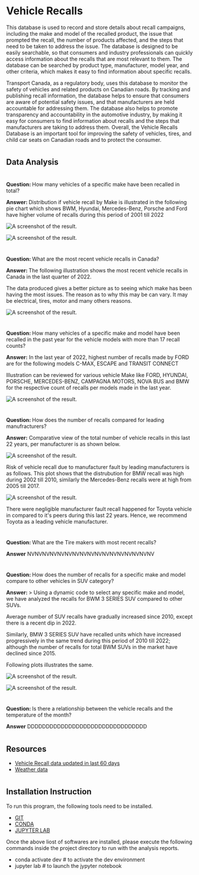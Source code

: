 # <b> Vehicle Recalls </b>


This database is used to record and store details about recall campaigns, including the make and model of the recalled product, the issue that prompted the recall, the number of products affected, and the steps that need to be taken to address the issue. The database is designed to be easily searchable, so that consumers and industry professionals can quickly access information about the recalls that are most relevant to them. The database can be searched by product type, manufacturer, model year, and other criteria, which makes it easy to find information about specific recalls.

Transport Canada, as a regulatory body, uses this database to monitor the safety of vehicles and related products on Canadian roads. By tracking and publishing recall information, the database helps to ensure that consumers are aware of potential safety issues, and that manufacturers are held accountable for addressing them. The database also helps to promote transparency and accountability in the automotive industry, by making it easy for consumers to find information about recalls and the steps that manufacturers are taking to address them. Overall, the Vehicle Recalls Database is an important tool for improving the safety of vehicles, tires, and child car seats on Canadian roads and to protect the consumer.

#

## Data Analysis
#


<b>Question: </b> How many vehicles of a specific make have been recalled in total?

<b>Answer: </b> Distribution if vehicle recall by Make is illustrated in the following pie chart which shows BWM, Hyundai, Mercedes-Benz, Porsche and Ford have higher volume of recalls during this period of 2001 till 2022

![A screenshot of the result.](Images/total_vehicle_recalls.png)

![A screenshot of the result.](Images/total_vehicle_recalls_data.png)

#

<b>Question: </b> What are the most recent vehicle recalls in Canada?

<b>Answer: </b> The following illustration shows the most recent vehicle recalls in Canada in the last quarter of 2022.

The data produced gives a better picture as to seeing which make has been having the most issues. The reason as to why this may be can vary. It may be electrical, tires, motor and many others reasons.

![A screenshot of the result.](Images/number_of_vehicles_last_quarter.png)

#

<b>Question: </b> How many vehicles of a specific make and model have been recalled in the past year for the vehicle models with more than 17 recall counts?

<b>Answer:</b> In the last year of 2022, highest number of recalls made by FORD are for the following models C-MAX, ESCAPE and TRANSIT CONNECT

Illustration can be reviewed for various vehicle Make like FORD, HYUNDAI, PORSCHE, MERCEDES-BENZ, CAMPAGNA MOTORS, NOVA BUS and BMW for the respective count of recalls per models made in the last year.

![A screenshot of the result.](Images/high_vehicle_recalls.png)



#

<b>Question: </b> How does the number of recalls compared for leading manufracturers?

<b>Answer:</b> Comparative view of the total number of vehicle recalls in this last 22 years, per manufacturer is as shown below.

![A screenshot of the result.](Images/leading_manufactuers_recalls_image2.png)

Risk of vehicle recall due to manufacturer fault by leading manufacturers is as follows. 
This plot shows that the distrubution for BMW recall was high during 2002 till 2010, similarly the Mercedes-Benz recalls were at high from 2005 till 2017. 

![A screenshot of the result.](Images/leading_manufactuers_recalls_image1.png)

There were negligible manufacturer fault recall happened for Toyota vehicle in compared to it's peers during this last 22 years. Hence, we recommend Toyota as a leading vehicle manufacturer.

#

<b>Question: </b> What are the Tire makers with most recent recalls?

<b>Answer</b> NVNVNVNVNVNVNVNVNVNVNVNVNVNVNVNVNV

#

<b>Question: </b> How does the number of recalls for a specific make and model compare to other vehicles in SUV category?

<b>Answer: </b>> Using a dynamic code to select any specific make and model, we have analyzed the recalls for BWM 3 SERIES SUV compared to other  SUVs.

Average number of SUV recalls have gradually increased since 2010, except there is a recent dip in 2022. 

Similarly, BMW 3 SERIES SUV have recalled units which have increased progressively in the same trend during this period of 2010 till 2022; although the number of recalls for total BWM SUVs in the market have declined since 2015. 

Following plots illustrates the same.

![A screenshot of the result.](Images/suv_recalls_image1.png)


![A screenshot of the result.](Images/suv_recalls_image2.png)

#

<b>Question: </b>Is there a relationship between the vehicle recalls and the temperature of the month?

<b>Answer</b> DDDDDDDDDDDDDDDDDDDDDDDDDDDDDDDD

#


## Resources
* [ Vehicle Recall data updated in last 60 days](https://open.canada.ca/data/en/dataset/1991fef6-9dfe-40e2-a0c6-19c60ddf4a02)
* [Weather data](https://www.weatherbit.io/api/climate-normals )

#

## Installation Instruction

To run this program, the following tools need to be installed.
* [GIT](https://git-scm.com/downloads)
* [CONDA](https://docs.conda.io/projects/conda/en/latest/user-guide/install/windows.html)
* [JUPYTER LAB](https://jupyterlab.readthedocs.io/en/stable/getting_started/installation.html)

Once the above liost of softwares are installed, please execute the following commands inside the project directory to run with the analysis reports.
* conda activate dev     # to activate the dev environment 
* jupyter lab            # to launch the jypyter notebook 
